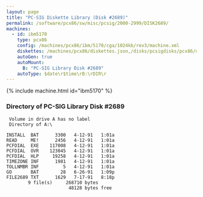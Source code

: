 ```yaml
---
layout: page
title: "PC-SIG Diskette Library (Disk #2689)"
permalink: /software/pcx86/sw/misc/pcsig/2000-2999/DISK2689/
machines:
  - id: ibm5170
    type: pcx86
    config: /machines/pcx86/ibm/5170/cga/1024kb/rev3/machine.xml
    diskettes: /machines/pcx86/diskettes.json,/disks/pcsigdisks/pcx86/diskettes.json
    autoGen: true
    autoMount:
      B: "PC-SIG Library Disk #2689"
    autoType: $date\r$time\rB:\rDIR\r
---
```


{% include machine.html id="ibm5170" %}

### Directory of PC-SIG Library Disk #2689

     Volume in drive A has no label
     Directory of A:\

    INSTALL  BAT      3300   4-12-91   1:01a
    READ     ME!      2456   4-12-91   1:01a
    PCFDIAL  EXE    117008   4-12-91   1:01a
    PCFDIAL  OVR    123045   4-12-91   1:01a
    PCFDIAL  HLP     19258   4-12-91   1:01a
    TIMEZONE INF      1981   4-12-91   1:01a
    TOLLNMBR INF         5   4-12-91   1:01a
    GO       BAT        28   6-26-91   1:09p
    FILE2689 TXT      1629   7-17-91   8:18p
            9 file(s)     268710 bytes
                           48128 bytes free
